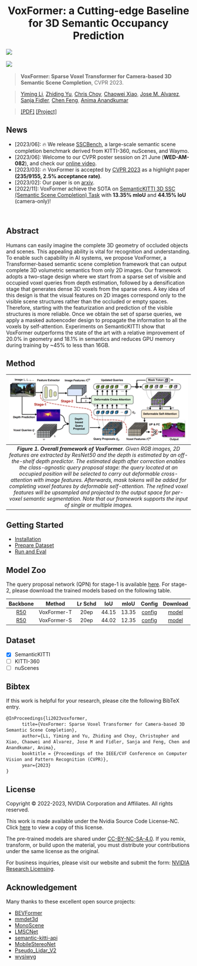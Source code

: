 <div align="center">   
  
# VoxFormer: a Cutting-edge Baseline for 3D Semantic Occupancy Prediction
</div>

![](https://img.shields.io/badge/Ranked%20%231-Camera--Only%203D%20SSC%20on%20SemanticKITTI-green "")

![](./teaser/scene08_13_19.gif "")

> **VoxFormer: Sparse Voxel Transformer for Camera-based 3D Semantic Scene Completion**, CVPR 2023.

> [Yiming Li](https://scholar.google.com/citations?hl=en&user=i_aajNoAAAAJ&view_op=list_works&sortby=pubdate), [Zhiding Yu](https://scholar.google.com/citations?user=1VI_oYUAAAAJ&hl=en), [Chris Choy](https://scholar.google.com/citations?user=2u8G5ksAAAAJ&hl=en), [Chaowei Xiao](https://scholar.google.com/citations?user=Juoqtj8AAAAJ&hl=en), [Jose M. Alvarez](https://scholar.google.com/citations?user=Oyx-_UIAAAAJ&hl=en), [Sanja Fidler](https://scholar.google.com/citations?user=CUlqK5EAAAAJ&hl=en), [Chen Feng](https://scholar.google.com/citations?user=YeG8ZM0AAAAJ&hl=en), [Anima Anandkumar](https://scholar.google.com/citations?user=bEcLezcAAAAJ&hl=en)

>  [[PDF]](https://arxiv.org/pdf/2302.12251.pdf) [[Project]](https://github.com/NVlabs/VoxFormer) 


## News
- [2023/06]: 🔥 We release [SSCBench](https://github.com/ai4ce/SSCBench), a large-scale semantic scene completion benchmark derived from KITTI-360, nuScenes, and Waymo. 
- [2023/06]: Welcome to our CVPR poster session on 21 June (**WED-AM-082**), and check our [online video](https://www.youtube.com/watch?v=L0M9ayR316g).
- [2023/03]: 🔥 VoxFormer is accepted by [CVPR 2023](https://cvpr2023.thecvf.com/) as a highlight paper **(235/9155, 2.5% acceptance rate)**.
- [2023/02]: Our paper is on [arxiv](https://arxiv.org/abs/2302.12251).
- [2022/11]: VoxFormer achieve the SOTA on [SemanticKITTI 3D SSC (Semantic Scene Completion) Task](http://www.semantic-kitti.org/tasks.html#ssc) with **13.35% mIoU** and **44.15% IoU** (camera-only)!
</br>


## Abstract
Humans can easily imagine the complete 3D geometry of occluded objects and scenes. This appealing ability is vital for recognition and understanding. To enable such capability in AI systems, we propose VoxFormer, a Transformer-based semantic scene completion framework that can output complete 3D volumetric semantics from only 2D images. Our framework adopts a two-stage design where we start from a sparse set of visible and occupied voxel queries from depth estimation, followed by a densification stage that generates dense 3D voxels from the sparse ones. A key idea of this design is that the visual features on 2D images correspond only to the visible scene structures rather than the occluded or empty spaces. Therefore, starting with the featurization and prediction of the visible structures is more reliable. Once we obtain the set of sparse queries, we apply a masked autoencoder design to propagate the information to all the voxels by self-attention. Experiments on SemanticKITTI show that VoxFormer outperforms the state of the art with a relative improvement of 20.0% in geometry and 18.1% in semantics and reduces GPU memory during training by ~45% to less than 16GB.


## Method

| ![space-1.jpg](teaser/arch.png) | 
|:--:| 
| ***Figure 1. Overall framework of VoxFormer**. Given RGB images, 2D features are extracted by ResNet50 and the depth is estimated by an off-the-shelf depth predictor. The estimated depth after correction enables the class-agnostic query proposal stage: the query located at an occupied position will be selected to carry out deformable cross-attention with image features. Afterwards, mask tokens will be added for completing voxel features by deformable self-attention. The refined voxel features will be upsampled and projected to the output space for per-voxel semantic segmentation. Note that our framework supports the input of single or multiple images.* |

## Getting Started
- [Installation](docs/install.md) 
- [Prepare Dataset](docs/prepare_dataset.md)
- [Run and Eval](docs/getting_started.md)

## Model Zoo
The query proposal network (QPN) for stage-1 is available [here](https://drive.google.com/file/d/1NzN6eqCnuxzau0m_N9B02Q2zwLBKhnBp/view?usp=share_link).
For stage-2, please download the trained models based on the following table.

| Backbone | Method | Lr Schd | IoU| mIoU | Config | Download |
| :---: | :---: | :---: | :---: | :---:| :---: | :---: |
| [R50](https://drive.google.com/file/d/1A4Efx7OQ2KVokM1XTbZ6Lf2Q5P-srsyE/view?usp=share_link) | VoxFormer-T | 20ep | 44.15| 13.35|[config](projects/configs/voxformer/voxformer-T.py) |[model](https://drive.google.com/file/d/1KOYN3MGHMyCTDZWw4lNNicCdImnKqvlz/view?usp=share_link) |
| [R50](https://drive.google.com/file/d/1A4Efx7OQ2KVokM1XTbZ6Lf2Q5P-srsyE/view?usp=share_link) | VoxFormer-S | 20ep | 44.02| 12.35|[config](projects/configs/voxformer/voxformer-S.py) |[model](https://drive.google.com/file/d/1UBemF77Cfr0d9rcC_Y9Qmjnqp_c4qoeb/view?usp=share_link)|

 
## Dataset

- [x] SemanticKITTI
- [ ] KITTI-360
- [ ] nuScenes

## Bibtex
If this work is helpful for your research, please cite the following BibTeX entry.

```
@InProceedings{li2023voxformer,
      title={VoxFormer: Sparse Voxel Transformer for Camera-based 3D Semantic Scene Completion}, 
      author={Li, Yiming and Yu, Zhiding and Choy, Christopher and Xiao, Chaowei and Alvarez, Jose M and Fidler, Sanja and Feng, Chen and Anandkumar, Anima},
      booktitle = {Proceedings of the IEEE/CVF Conference on Computer Vision and Pattern Recognition (CVPR)},
      year={2023}
}
```

## License
Copyright © 2022-2023, NVIDIA Corporation and Affiliates. All rights reserved.

This work is made available under the Nvidia Source Code License-NC. Click [here](https://github.com/NVlabs/VoxFormer/blob/main/LICENSE) to view a copy of this license.

The pre-trained models are shared under [CC-BY-NC-SA-4.0](https://creativecommons.org/licenses/by-nc-sa/4.0/). If you remix, transform, or build upon the material, you must distribute your contributions under the same license as the original.

For business inquiries, please visit our website and submit the form: [NVIDIA Research Licensing](https://www.nvidia.com/en-us/research/inquiries/).

## Acknowledgement

Many thanks to these excellent open source projects:
- [BEVFormer](https://github.com/fundamentalvision/BEVFormer)
- [mmdet3d](https://github.com/open-mmlab/mmdetection3d)
- [MonoScene](https://github.com/astra-vision/MonoScene)
- [LMSCNet](https://github.com/astra-vision/LMSCNet)
- [semantic-kitti-api](https://github.com/PRBonn/semantic-kitti-api) 
- [MobileStereoNet](https://github.com/cogsys-tuebingen/mobilestereonet)
- [Pseudo_Lidar_V2](https://github.com/mileyan/Pseudo_Lidar_V2)
- [wysiwyg](https://github.com/peiyunh/wysiwyg)
